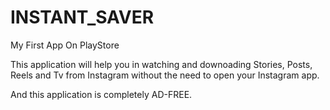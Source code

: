 # INSTANT_SAVER
My First App On PlayStore

This application will help you in watching and downoading Stories, Posts, Reels and Tv from Instagram without the need to open your Instagram app. 
 
And this application is completely AD-FREE. 
